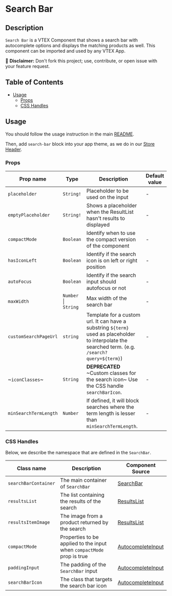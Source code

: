 # Search Bar

## Description

`Search Bar` is a VTEX Component that shows a search bar with autocomplete options and displays the matching products as well. This component can be imported and used by any VTEX App.

:loudspeaker: **Disclaimer:** Don't fork this project; use, contribute, or open issue with your feature request.

## Table of Contents

- [Usage](#usage)
  - [Props](#props)
  - [CSS Handles](#css-handles)

## Usage

You should follow the usage instruction in the main [README](https://github.com/vtex-apps/store-components/blob/master/README.md#usage).

Then, add `search-bar` block into your app theme, as we do in our [Store Header](https://github.com/vtex-apps/store-header/blob/master/store/blocks.json).

### Props

| Prop name             | Type                 | Description                                                                                                                                       | Default value |
| --------------------- | -------------------- | ------------------------------------------------------------------------------------------------------------------------------------------------- | ------------- |
| `placeholder`         | `String!`            | Placeholder to be used on the input                                                                                                               | -             |
| `emptyPlaceholder`    | `String!`            | Shows a placeholder when the ResultList hasn't results to displayed                                                                               | -             |
| `compactMode`         | `Boolean`            | Identify when to use the compact version of the component                                                                                         | -             |
| `hasIconLeft`         | `Boolean`            | Identify if the search icon is on left or right position                                                                                          | -             |
| `autoFocus`           | `Boolean`            | Identify if the search input should autofocus or not                                                                                              | -             |
| `maxWidth`            | `Number` \| `String` | Max width of the search bar                                                                                                                       | -             |
| `customSearchPageUrl` | `string`             | Template for a custom url. It can have a substring `${term}` used as placeholder to interpolate the searched term. (e.g. `/search?query=${term}`) | -             |
| ~`iconClasses`~       | `String`             | **DEPRECATED** ~Custom classes for the search icon~ Use the CSS handle `searchBarIcon`.                                                           | -             |
|`minSearchTermLength`       | `Number`             | If defined, it will block searches where the term length is lesser than `minSearchTermLength`.                                                           | -             |


### CSS Handles

Below, we describe the namespace that are defined in the `SearchBar`.

| Class name           | Description                                                           | Component Source                                                                 |
| -------------------- | --------------------------------------------------------------------- | -------------------------------------------------------------------------------- |
| `searchBarContainer` | The main container of `SearchBar`                                     | [SearchBar](/react/components/SearchBar/components/SearchBar.js)                 |
| `resultsList`        | The list containing the results of the search                         | [ResultsList](/react/components/SearchBar/components/ResultsList.js)             |
| `resultsItemImage`   | The image from a product returned by the search                       | [ResultsList](/react/components/SearchBar/components/ResultsList.js)             |
| `compactMode`        | Properties to be applied to the input when `compactMode` prop is true | [AutocompleteInput](/react/components/SearchBar/components/AutocompleteInput.js) |
| `paddingInput`       | The padding of the `SearchBar` input                                  | [AutocompleteInput](/react/components/SearchBar/components/AutocompleteInput.js) |
| `searchBarIcon`      | The class that targets the search bar icon                            | [AutocompleteInput](/react/components/SearchBar/components/AutocompleteInput.js) |

